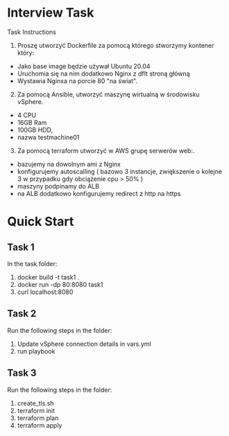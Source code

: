 # Interview Task

Task Instructions
1. Proszę utworzyć Dockerfile za pomocą którego stworzymy kontener który:
- Jako base image będzie używał Ubuntu 20.04
- Uruchomia się na nim dodatkowo  Nginx z dflt stroną główną
- Wystawia Nginxa na porcie 80 "na świat".

2. Za pomocą Ansible, utworzyć maszynę wirtualną w środowisku vSphere.
- 4 CPU
- 16GB Ram
- 100GB HDD,
- nazwa testmachine01

3. Za pomocą terraform utworzyć w AWS grupę serwerów web:.
- bazujemy na dowolnym ami z Nginx
- konfigurujemy autoscalling ( bazowo 3 instancje, zwiększenie o kolejne 3 w przypadku gdy obciążenie cpu  >  50% )
- maszyny podpinamy do ALB
- na ALB dodatkowo konfigurujemy redirect z http na https


# Quick Start
## Task 1
In the task folder:
1. docker build -t task1 .
2. docker run -dp 80:8080 task1
3. curl localhost:8080

## Task 2
Run the following steps in the folder:
1. Update vSphere connection details in vars.yml
2. run playbook

## Task 3
Run the following steps in the folder:
1. create_tls.sh
2. terraform init
3. terraform plan
4. terraform apply